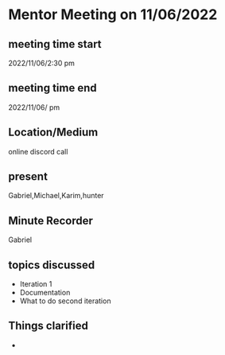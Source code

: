 # Mentor Meeting on 11/06/2022
## meeting time start
2022/11/06/2:30 pm
## meeting time end
2022/11/06/ pm
## Location/Medium
online discord call
## present
Gabriel,Michael,Karim,hunter
## Minute Recorder
Gabriel
## topics discussed
* Iteration 1
* Documentation
* What to do second iteration
## Things clarified
* 
